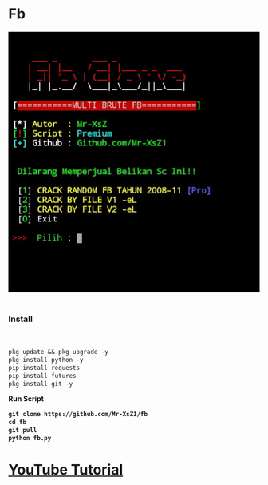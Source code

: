# Fb

<img src="https://github.com/Mr-XsZ1/fb/blob/main/ss/Screenshot_20220530-184517_Termux-picsay.jpg"/>
<br><br>
<h3>Install</h3><br>

```
pkg update && pkg upgrade -y
pkg install python -y
pip install requests
pip install futures
pkg install git -y
```
<b>Run Script

```
git clone https://github.com/Mr-XsZ1/fb
cd fb
git pull
python fb.py
```

<h1><a href ="https://www.youtube.com/channel/UCCfbokcjUPrLyU014tuc4SA">YouTube Tutorial</a></h1>
